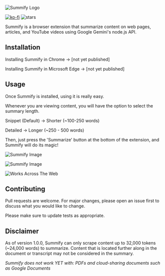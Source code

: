 ![Summify Logo](https://github.com/maxklema/Summify-Main/assets/80615123/90ec618c-0734-4ab4-b25d-b38dff71c505)

[![ko-fi](https://ko-fi.com/img/githubbutton_sm.svg)](https://ko-fi.com/Z8Z6TD3SI) <img src="https://img.shields.io/github/stars/maxklema?label=Stars" alt="stars">

Summify is a browser extension that summarize content on web pages, articles, and YouTube videos using Google Gemini's node.js API.

## Installation

Installing Summify in Chrome → [not yet published]

Installing Summify in Microsoft Edge → [not yet published]

## Usage

Once Summify is installed, using it is really easy.

Whenever you are viewing content, you will have the option to select the summary length.

Snippet (Default) → Shorter (~100-250 words)

Detailed → Longer (~250 - 500 words)

Then, just press the 'Summarize' button at the bottom of the extension, and Summify will do its magic!


![Summify Image](https://github.com/maxklema/Summify-Main/assets/80615123/93eda292-63bf-403a-9fe3-5959c9e3a774)

![Summify Image](https://github.com/maxklema/Summify-Main/assets/80615123/4836d451-d2ae-48f7-acd7-cbcdd10a2092)

![Works Across The Web](https://github.com/maxklema/Summify-Main/assets/80615123/fb23b0ea-35c9-4cb3-8225-d4f594d3caa6)


## Contributing

Pull requests are welcome. For major changes, please open an issue first
to discuss what you would like to change.

Please make sure to update tests as appropriate.

## Disclaimer

As of version 1.0.0, Summify can only scrape content up to 32,000 tokens (~24,000 words) to summarize. Content that is located further along in the document or transcript may not be considered in the summary.

*Summify does not work YET with: PDFs and cloud-sharing documents such as Google Documents*
